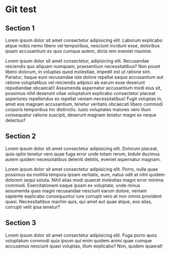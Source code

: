 # Git test

## Section 1

Lorem ipsum dolor sit amet consectetur adipisicing elit. Laborum explicabo atque nobis nemo libero vel temporibus, nesciunt incidunt esse, doloribus ipsam accusantium ex quis cumque autem, dicta rem eveniet maxime.

Lorem ipsum dolor sit amet consectetur, adipisicing elit. Recusandae reiciendis quo aliquam numquam, praesentium necessitatibus? Non pouet libero dolorum, in voluptas quod molestiae, impedit est ut ratione sint. Pariatur, itaque eum recusandae iste dolore repellat eaque accusantium aut ratione voluptatibus vel reiciendis adipisci ab earum esse deserunt repudiandae obcaecati! Assumenda aspernatur accusantium modi eius sit, possimus nihil deserunt vitae voluptatum explicabo consectetur placeat asperiores repellendus ex repellat veniam necessitatibus! Fugit voluptas in, amet eos magnam accusantium, tenetur veritatis obcaecati libero commodi corporis temporibus hic distinctio. Iusto voluptates maiores vero illum consequatur ratione suscipit, deserunt magnam tenetur magni ex neque delectus?

## Section 2

Lorem ipsum dolor sit amet consectetur adipisicing elit. Dolorum placeat, quia optio tenetur vero quae fuga error unde totam rerum, bidule ducimus autem quidem necessitatibus deleniti debitis, eveniet aspernatur magnam.

Lorem ipsum dolor sit amet consectetur adipisicing elit. Porro, nulla quae possimus ea mollitia tempora ipsam veritatis, eum, natus odit at nihil quidem dolorem sequi soluta. Nihil alias modi quaerat molestias magni error minima commodi. Exercitationem eaque ipsam ex voluptate, unde minus assumenda quas magni recusandae nesciunt earum dolore, veniam sapiente explicabo consequuntur iure corrupti vero at non omnis provident quasi. Necessitatibus machin quis, qui amet aut quae atque, eos alias, corrupti velit ipsa tenetur?

## Section 3

Lorem ipsum dolor sit amet consectetur adipisicing elit. Fuga porro quos voluptatum commodi quia ipsum qui enim quidem animi quae cumque accusamus nesciunt quasi voluptas, illum explicabo? Non, quidem quaerat!
